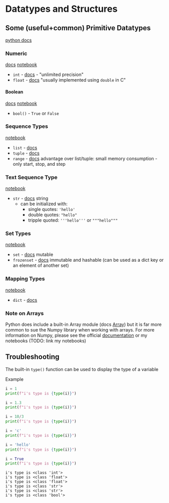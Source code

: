 # Datatypes and Structures

## Some (useful+common) Primitive Datatypes

[python docs](https://docs.python.org/3/library/stdtypes.html#numeric-types-int-float-complex)


### Numeric
[docs](https://docs.python.org/3/library/stdtypes.html#numeric-types-int-float-complex) [notebook](./examples/numeric.ipynb)
- `int` - [docs](https://docs.python.org/3/library/functions.html#int) - "unlimited precision"
- `float` - [docs](https://docs.python.org/3/library/functions.html#float) "usually implemented using `double` in C"

#### Boolean
[docs](https://docs.python.org/3/library/functions.html#bool) [notebook](./examples/boolean.ipynb)
- `bool()` - `True` or `False`

### Sequence Types
[notebook](./examples/sequence.ipynb)
- `list` - [docs](https://docs.python.org/3/library/stdtypes.html#list)
- `tuple` - [docs](https://docs.python.org/3/library/stdtypes.html#tuple)
- `range` - [docs](https://docs.python.org/3/library/stdtypes.html#range) advantage over list/tuple: small memory consumption - only start, stop, and step

### Text Sequence Type
[notebook](./examples/text.ipynb)
- `str` - [docs](https://docs.python.org/3/library/stdtypes.html#str) string
    - can be initialized with:
        - single quotes: `'hello'`
        - double quotes: `"hello"`
        - tripple quoted: `'''hello'''` or `"""hello"""`

### Set Types
[notebook](./examples/set.ipynb)
- `set` - [docs](https://docs.python.org/3/library/stdtypes.html#set) mutable
- `frozenset` - [docs](https://docs.python.org/3/library/stdtypes.html#frozenset) immutable and hashable (can be used as a dict key or an element of another set)

### Mapping Types
[notebook](./examples/mapping.ipynb)
- `dict` - [docs](https://docs.python.org/3/library/stdtypes.html#mapping-types-dict)

### Note on Arrays

Python does include a built-in Array module (docs [Array](https://docs.python.org/3/library/array.html)) but it is far more common to sue the Numpy library when working with arrays. For more information on Numpy, please see the official [documentation](http://www.numpy.org/) or my notebooks (TODO: link my notebooks)

## Troubleshooting
The built-in `type()` function can be used to display the type of a variable

Example
```python
i = 1
print(f"i's type is {type(i)}")

i = 1.3
print(f"i's type is {type(i)}")

i = 10/3
print(f"i's type is {type(i)}")

i = 'c'
print(f"i's type is {type(i)}")

i = 'hello'
print(f"i's type is {type(i)}")

i = True
print(f"i's type is {type(i)}")
```

```
i's type is <class 'int'>
i's type is <class 'float'>
i's type is <class 'float'>
i's type is <class 'str'>
i's type is <class 'str'>
i's type is <class 'bool'>

```